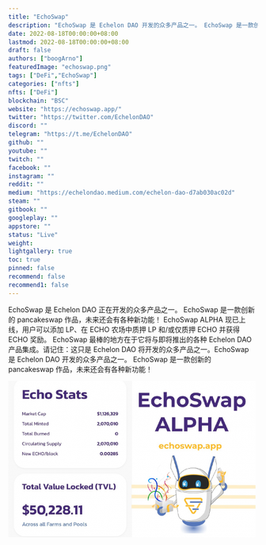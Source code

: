 ```yaml
---
title: "EchoSwap"
description: "EchoSwap 是 Echelon DAO 开发的众多产品之一。 EchoSwap 是一款创新的 pancakeswap 作品，未来还会有各种新功能！"
date: 2022-08-18T00:00:00+08:00
lastmod: 2022-08-18T00:00:00+08:00
draft: false
authors: ["boogArno"]
featuredImage: "echoswap.png"
tags: ["DeFi","EchoSwap"]
categories: ["nfts"]
nfts: ["DeFi"]
blockchain: "BSC"
website: "https://echoswap.app/"
twitter: "https://twitter.com/EchelonDAO"
discord: ""
telegram: "https://t.me/EchelonDAO"
github: ""
youtube: ""
twitch: ""
facebook: ""
instagram: ""
reddit: ""
medium: "https://echelondao.medium.com/echelon-dao-d7ab030ac02d"
steam: ""
gitbook: ""
googleplay: ""
appstore: ""
status: "Live"
weight: 
lightgallery: true
toc: true
pinned: false
recommend: false
recommend1: false
---
```

EchoSwap 是 Echelon DAO 正在开发的众多产品之一。 EchoSwap 是一款创新的 pancakeswap 作品，未来还会有各种新功能！ EchoSwap ALPHA 现已上线，用户可以添加 LP、在 ECHO 农场中质押 LP 和/或仅质押 ECHO 并获得 ECHO 奖励。
EchoSwap 最棒的地方在于它将与即将推出的各种 Echelon DAO 产品集成。请记住：这只是 Echelon DAO 将开发的众多产品之一。EchoSwap 是 Echelon DAO 开发的众多产品之一。 EchoSwap 是一款创新的 pancakeswap 作品，未来还会有各种新功能！

![echoswap-dapp-defi-bsc-image2-500x315_c7154b98f12f2dbd19590912f80ee693](echoswap-dapp-defi-bsc-image2-500x315_c7154b98f12f2dbd19590912f80ee693.png)